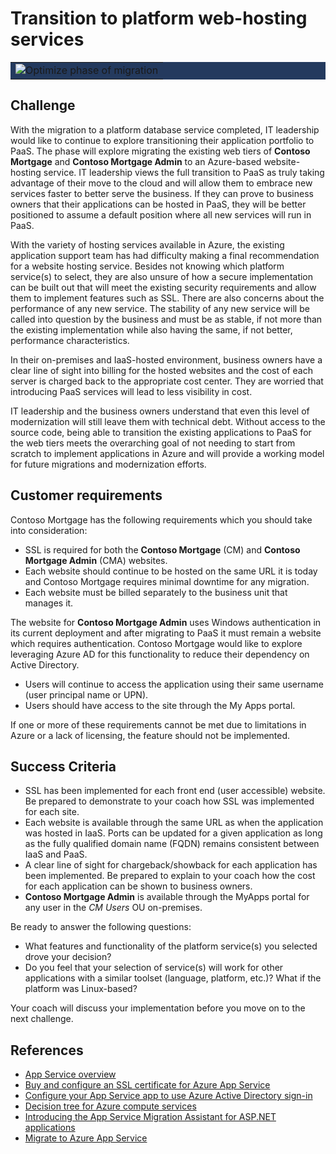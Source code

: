 # Transition to platform web-hosting services

<table style="width: 100%; background-color: #243A5E; text-align: center">
<tr>
<td align="center"><img style="border: 0px" src="images/migrate_header_optimize.png" alt="Optimize phase of migration" /></td>
</tr>
</table>

## Challenge

With the migration to a platform database service completed, IT leadership would like to continue to explore transitioning their application portfolio to PaaS. The phase will explore migrating the existing web tiers of **Contoso Mortgage** and **Contoso Mortgage Admin** to an Azure-based website-hosting service. IT leadership views the full transition to PaaS as truly taking advantage of their move to the cloud and will allow them to embrace new services faster to better serve the business. If they can prove to business owners that their applications can be hosted in PaaS, they will be better positioned to assume a default position where all new services will run in PaaS.

With the variety of hosting services available in Azure, the existing application support team has had difficulty making a final recommendation for a website hosting service. Besides not knowing which platform service(s) to select, they are also unsure of how a secure implementation can be built out that will meet the existing security requirements and allow them to implement features such as SSL. There are also concerns about the performance of any new service. The stability of any new service will be called into question by the business and must be as stable, if not more than the existing implementation while also having the same, if not better, performance characteristics.

In their on-premises and IaaS-hosted environment, business owners have a clear line of sight into billing for the hosted websites and the cost of each server is charged back to the appropriate cost center. They are worried that introducing PaaS services will lead to less visibility in cost.

IT leadership and the business owners understand that even this level of modernization will still leave them with technical debt. Without access to the source code, being able to transition the existing applications to PaaS for the web tiers meets the overarching goal of not needing to start from scratch to implement applications in Azure and will provide a working model for future migrations and modernization efforts.

## Customer requirements

Contoso Mortgage has the following requirements which you should take into consideration:

* SSL is required for both the **Contoso Mortgage** (CM) and **Contoso Mortgage Admin** (CMA) websites.
* Each website should continue to be hosted on the same URL it is today and Contoso Mortgage requires minimal downtime for any migration.
* Each website must be billed separately to the business unit that manages it.

The website for **Contoso Mortgage Admin** uses Windows authentication in its current deployment and after migrating to PaaS it must remain a website which requires authentication. Contoso Mortgage would like to explore leveraging Azure AD for this functionality to reduce their dependency on Active Directory.

* Users will continue to access the application using their same username (user principal name or UPN).
* Users should have access to the site through the My Apps portal.

If one or more of these requirements cannot be met due to limitations in Azure or a lack of licensing, the feature should not be implemented.

## Success Criteria

* SSL has been implemented for each front end (user accessible) website. Be prepared to demonstrate to your coach how SSL was implemented for each site.
* Each website is available through the same URL as when the application was hosted in IaaS. Ports can be updated for a given application as long as the fully qualified domain name (FQDN) remains consistent between IaaS and PaaS.
* A clear line of sight for chargeback/showback for each application has been implemented. Be prepared to explain to your coach how the cost for each application can be shown to business owners.
* **Contoso Mortgage Admin** is available through the MyApps portal for any user in the *CM Users* OU on-premises.

Be ready to answer the following questions:

* What features and functionality of the platform service(s) you selected drove your decision?
* Do you feel that your selection of service(s) will work for other applications with a similar toolset (language, platform, etc.)? What if the platform was Linux-based?

Your coach will discuss your implementation before you move on to the next challenge.

## References

* <a href="https://docs.microsoft.com/en-us/azure/app-service/overview" target="_blank">App Service overview</a>
* <a href="https://docs.microsoft.com/azure/app-service/web-sites-purchase-ssl-web-site" target="_blank">Buy and configure an SSL certificate for Azure App Service</a>
* <a href="https://docs.microsoft.com/azure/app-service/configure-authentication-provider-aad" target="_blank">Configure your App Service app to use Azure Active Directory sign-in</a>
* <a href="https://docs.microsoft.com/azure/architecture/guide/technology-choices/compute-decision-tree" target="_blank">Decision tree for Azure compute services</a>
* <a href="https://azure.microsoft.com/blog/introducing-the-app-service-migration-assistant-for-asp-net-applications/" target="_blank">Introducing the App Service Migration Assistant for ASP.NET applications</a>
* <a href="https://appmigration.microsoft.com/" target="_blank">Migrate to Azure App Service</a>
